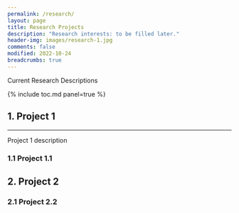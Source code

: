 ```yaml
---
permalink: /research/
layout: page
title: Research Projects
description: "Research interests: to be filled later."
header-img: images/research-1.jpg
comments: false
modified: 2022-10-24
breadcrumbs: true
---
```


Current Research Descriptions

{% include toc.md panel=true %}

## 1. Project 1
-----

Project 1 description

### 1.1 Project 1.1

<!-- <figure class="third">
    <img src="{{ site.url }}/images/research/etdrk4.png" alt="">
</figure> -->




## 2. Project 2

<!-- <figure class="third">
    <img src="{{ site.url }}/images/research/gyroid.png" alt="Gyroid">
    <img src="{{ site.url }}/images/research/hex.png" alt="HEX">
    <img src="{{ site.url }}/images/research/bcc.png" alt="BCC">
</figure> -->

### 2.1 Project 2.2
